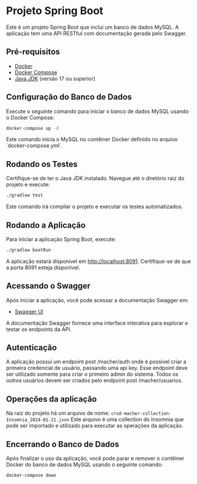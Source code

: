 # Projeto Spring Boot

Este é um projeto Spring Boot que inclui um banco de dados MySQL. A aplicação tem uma API RESTful com documentação gerada pelo Swagger.

## Pré-requisitos

- [Docker](https://www.docker.com/)
- [Docker Compose](https://docs.docker.com/compose/)
- [Java JDK](https://www.oracle.com/java/technologies/javase-downloads.html) (versão 17 ou superior)

## Configuração do Banco de Dados

Execute o seguinte comando para iniciar o banco de dados MySQL usando o Docker Compose:

```bash
docker-compose up -d
```

Este comando inicia o MySQL no contêiner Docker definido no arquivo \`docker-compose.yml\`.

## Rodando os Testes

Certifique-se de ter o Java JDK instalado. Navegue até o diretório raiz do projeto e execute:

```bash
./gradlew test
```

Este comando irá compilar o projeto e executar os testes automatizados.

## Rodando a Aplicação

Para iniciar a aplicação Spring Boot, execute:

```bash
./gradlew bootRun
```

A aplicação estará disponível em [http://localhost:8091](http://localhost:8091). Certifique-se de que a porta 8091 esteja disponível.

## Acessando o Swagger

Após iniciar a aplicação, você pode acessar a documentação Swagger em:

- [Swagger UI](http://localhost:8080/macher/swagger-ui.html)

A documentação Swagger fornece uma interface interativa para explorar e testar os endpoints da API.

## Autenticação

A aplicação possui um endpoint post /macher/auth onde é possível criar a primeira credencial de usuário, passando uma api key. 
Esse endpoint deve ser utilizado somente para criar o primeiro admin do sistema. Todos os outros usuários 
devem ser criados pelo endpoint post /macher/usuarios.

## Operações da aplicação

Na raiz do projeto há um arquivo de nome:
```crud-macher-collection-Insomnia_2024-01-21.json```
Este arquivo é uma collection do Insomnia que pode ser importado e utilizado para executar as operações da aplicação. 



## Encerrando o Banco de Dados

Após finalizar o uso da aplicação, você pode parar e remover o contêiner Docker do banco de dados MySQL usando o seguinte comando:

```bash
docker-compose down
```
